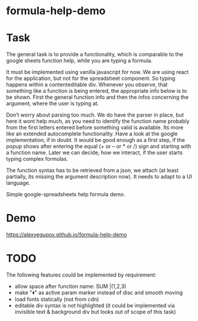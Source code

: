 # formula-help-demo

# Task
The general task is to provide a functionality, which is comparable to the google sheets function help, while you are typing a formula.

It must be implemented using vanilla javascript for now. We are using react for the application, but not for the spreadsheet component. So typing happens within a contenteditable div. Whenever you observe, that something like a function is being entered, the appropriate info below is to be shown. First the general function info and then the infos concerning the argument, where the user is typing at.

Don’t worry about parsing too much. We do have the parser in place, but here it wont help much, as you need to identify the function name probably from the first letters entered before something valid is available. Its more like an extended autocomplete functionality. Have a look at the google implementation, if in doubt. It would be good enough as a first step, if the popup shows after entering the equal (+ or – or * or /) sign and starting with a function name. Later we can decide, how we interact, if the user starts typing complex formulas.

The function syntax has to be retrieved from a json, we attach (at least partially, its missing the argument description now).  It needs to adapt to a UI language.

Simple google-spreadsheets help formula demo.

# Demo
https://alexyegupov.github.io/formula-help-demo

# TODO
The following features could be implemented by requirement:

 - allow space after function name: SUM |(1,2,3)
 - make "⏴" as active param marker instead of disc and smooth moving
 - load fonts statically (not from cdn)
 - editable div syntax is not highlighted (it could be implemented via invisible text & background div but looks out of scope of this task)
